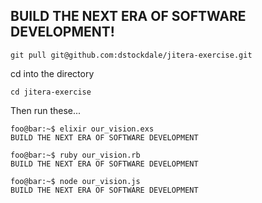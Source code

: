 ## BUILD THE NEXT ERA OF SOFTWARE DEVELOPMENT!

```console
git pull git@github.com:dstockdale/jitera-exercise.git
```

cd into the directory

```console
cd jitera-exercise
```

Then run these...

```console
foo@bar:~$ elixir our_vision.exs
BUILD THE NEXT ERA OF SOFTWARE DEVELOPMENT
```

```console
foo@bar:~$ ruby our_vision.rb
BUILD THE NEXT ERA OF SOFTWARE DEVELOPMENT
```

```console
foo@bar:~$ node our_vision.js
BUILD THE NEXT ERA OF SOFTWARE DEVELOPMENT
```
